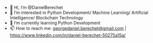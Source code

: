 - 👋 Hi, I’m @DanielBerechet
- 👀 I’m interested in Python Development/ Machine Learning/ Artificial Intelligence/ Blockchain Technology
- 🌱 I’m currently learning Python Development
- 📫 How to reach me:
georgedaniel.berechet@gmail.com | https://www.linkedin.com/in/daniel-berechet-50275a15a/
